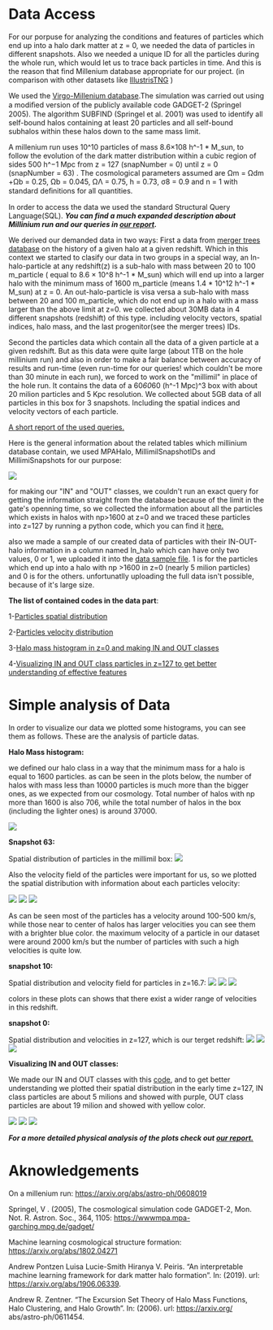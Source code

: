 # Data Access

For our porpuse for analyzing the conditions and features of particles which end up into a halo dark matter at z = 0, we needed the data of particles in different snapshots. Also we needed a unique ID for all the particles during the whole run, which would let us to trace back particles in time. And this is the reason that find Millenium database appropriate for our project. (in comparison with other datasets like [IllustrisTNG](https://www.tng-project.org/data/) )

We used the [Virgo-Millenium database](https://wwwmpa.mpa-garching.mpg.de/millennium/).The simulation was carried out using a modiﬁed version of the publicly available code GADGET-2  (Springel 2005). The algorithm SUBFIND (Springel et al. 2001) was used to identify all self-bound halos containing at least 20 particles and all self-bound subhalos within these halos down to the same mass limit. 

A millenium run uses 10^10 particles of mass 8.6×108 h^-1 * M_sun, to follow the evolution of the dark matter distribution within a cubic region of sides 500 h^−1 Mpc from z = 127 (snapNumber = 0) until z = 0 (snapNumber = 63) . The cosmological parameters assumed are Ωm = Ωdm +Ωb = 0.25, Ωb = 0.045,  ΩΛ = 0.75, h = 0.73, σ8 = 0.9 and n = 1 with standard deﬁnitions for all quantities. 

In order to access the data we used the standard Structural Query Language(SQL).
***You can find a much expanded description about Millinium run and our queries in [our report](https://github.com/Machine-Learning-in-Structure-formation/NLSFML/blob/master/Data/ML_Project_Part_1_Data.pdf).***
 
We derived our demanded data in two ways: 
First a data from [merger trees database](http://gavo.mpa-garching.mpg.de/MyMillennium/Help?page=mergertrees) on the history of a given halo at a given redshift. Which in this context we started to clasify our data in two groups in a special way, an In-halo-particle at any redshift(z) is a sub-halo with mass between 20 to 100 m_particle ( equal to 8.6 × 10^8 h^-1 * M_sun) which will end up into a larger halo with the minimum mass of 1600 m_particle (means 1.4 * 10^12 h^-1 * M_sun) at z = 0. An out-halo-particle is visa versa a sub-halo with mass between 20 and 100 m_particle, which do not end up in a halo with a mass larger than the above limit at z=0. we collected about 30MB data in 4 different snapshots (redshift) of this type. including  velocity vectors, spatial indices, halo mass, and the last progenitor(see the merger trees) IDs.

Second the particles data which contain all the data of a given particle at a given redshift. But as this data were quite large (about 1TB on the hole millinium run) and also in order to make a fair balance between accuracy of results and run-time (even run-time for our queries! which couldn't be more than 30 minute in each run), we forced to work on the "millimil" in place of the hole run. It contains the data of a 60*60*60 (h^-1 Mpc)^3 box with about 20 milion particles and 5 Kpc resolution. We collected about 5GB data of all particles in this box for 3 snapshots. Including the spatial indices and velocity vectors of each particle.

[A short report of the used queries.](https://github.com/Machine-Learning-in-Structure-formation/NLSFML/blob/master/Data/Queries.txt)

Here is the general information about the related tables which millinium database contain, we used MPAHalo, MillimilSnapshotIDs and MillimiSnapshots for our purpose:

![](/Data/tables.PNG)

for making our "IN" and "OUT" classes, we couldn't run an exact query for getting the information straight from the database because of the limit in the gate's openning time, so we collected the information about all the particles which exists in halos with np>1600 at z=0 and we traced these particles into z=127 by running a python code, which you can find it [here.](https://github.com/Machine-Learning-in-Structure-formation/NLSFML/blob/master/Data/IN_OUT_Halo_Particles.ipynb)

also we made a sample of our created data of particles with their IN-OUT-halo information in a column named In_halo which can have only two values, 0 or 1, we uploaded it into the [data sample file](https://github.com/Machine-Learning-in-Structure-formation/NLSFML/tree/master/Data/Data_Sample).
1 is for the particles which end up into a halo with np >1600 in z=0 (nearly 5 milion particles) and 0 is for the others.
unfortunatlly uploading the full data isn't possible, because of it's large size.

**The list of contained codes in the data part**:

1-[Particles spatial distribution](https://github.com/Machine-Learning-in-Structure-formation/NLSFML/blob/master/Data/Snap63_particle_distribution_in_space.ipynb)

2-[Particles velocity distribution](https://github.com/Machine-Learning-in-Structure-formation/NLSFML/blob/master/Data/particle_velocity_distribution_z%3D0.ipynb)

3-[Halo mass histogram in z=0 and making IN and OUT classes](https://github.com/Machine-Learning-in-Structure-formation/NLSFML/blob/master/Data/IN_OUT_Halo_Particles.ipynb)

4-[Visualizing IN and OUT class particles in z=127 to get better understanding of effective features](https://github.com/Machine-Learning-in-Structure-formation/NLSFML/blob/master/Data/plotting%20in%20and%20out%20particles%20in%20z%3D127.ipynb)


# Simple analysis of Data

In order to visualize our data we plotted some histograms, you can see them as follows. These are the analysis of particle datas.

**Halo Mass histogram:**

we defined our halo class in a way that the minimum mass for a halo is equal to 1600 particles. as can be seen in the plots below, the number of halos with mass less than 10000 particles is much more than the bigger ones, as we expected from our cosmology. Total number of halos with np more than 1600 is also 706, while the total number of halos in the box (including the lighter ones) is around 37000.


![](/Data/plot/Histogram_of_halo_masses.png)

**Snapshot 63:**

Spatial distribution of particles in the millimil box:
![](/Data/position%20plots/Particles_distribution_in_space_at_z%3D0.png)

Also the velocity field of the particles were important for us, so we plotted the spatial distribution with information about each particles velocity:

![](/Data/position%20plots/Particles_velocity_distribution_at_z%3D0.png)
![](/Data/position%20plots/Particles_velocity_distribution_in_xyPlane_at_z%3D0.png)
![](/Data/position%20plots/Particles_velocity_distribution_in_xzPlane_at_z%3D0.png)

As can be seen most of the particles has a velocity around 100-500 km/s, while those near to center of halos has larger velocities you can see them with a brighter blue color.
the maximum velocity of a particle in our dataset were around 2000 km/s but the number of particles with such a high velocities is quite low. 

**snapshot 10:**

Spatial distribution and velocity field for particles in z=16.7:
![](/Data/position%20plots/Particles_velocity_distribution_at_z%3D16.7.png)
![](/Data/position%20plots/Particles_velocity_distribution_in_xyPlane_at_z%3D16.7.png)
![](/Data/position%20plots/Particles_velocity_distribution_in_xzPlane_at_z%3D16.7.png)

colors in these plots can shows that there exist a wider range of velocities in this redshift.

**snapshot 0:**

Spatial distribution and velocities in z=127, which is our terget redshift:
![](/Data/position%20plots/Particles_velocity_distribution_at_z%3D127.png)
![](/Data/position%20plots/Particles_velocity_distribution_in_xyPlane_at_z%3D127.png)
![](/Data/position%20plots/Particles_velocity_distribution_in_xzPlane_at_z%3D127.png)

**Visualizing IN and OUT classes:**

We made our IN and OUT classes with this [code](https://github.com/Machine-Learning-in-Structure-formation/NLSFML/blob/master/Data/plotting%20in%20and%20out%20particles%20in%20z%3D127.ipynb), and to get better understanding we plotted their spatial distribution in the early time z=127, IN class particles are about 5 milions and showed with purple, OUT class particles are about 19 milion and showed with yellow color.

![](/Data/plot/IN_OUT.png)
![](/Data/plot/IN_OUT_xy.png)
![](/Data/plot/IN_OUT_xz.png)


***For a more detailed physical analysis of the plots check out [our report.](https://github.com/Machine-Learning-in-Structure-formation/NLSFML/blob/master/Data/ML_Project_Part_1_Data.pdf)***
# Aknowledgements

On a millenium run: https://arxiv.org/abs/astro-ph/0608019

Springel, V . (2005), The cosmological simulation code GADGET-2, Mon. Not. R. Astron. Soc., 364, 1105: https://wwwmpa.mpa-garching.mpg.de/gadget/

Machine learning cosmological structure formation: https://arxiv.org/abs/1802.04271

Andrew Pontzen Luisa Lucie-Smith Hiranya V. Peiris. “An interpretable machine learning framework for dark matter halo formation”. In: (2019). url: https://arxiv.org/abs/1906.06339. 

Andrew R. Zentner. “The Excursion Set Theory of Halo Mass Functions, Halo Clustering, and Halo Growth”. In: (2006). url: https://arxiv.org/ abs/astro-ph/0611454.

